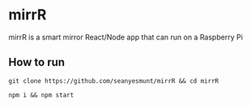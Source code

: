 # mirrR

mirrR is a smart mirror React/Node app that can run on a Raspberry Pi

## How to run

`git clone https://github.com/seanyesmunt/mirrR && cd mirrR`

`npm i && npm start`
